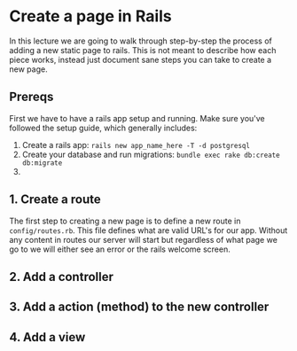 # Create a page in Rails

In this lecture we are going to walk through step-by-step the process of adding a new static page to rails. This is not meant to describe how each piece works, instead just document sane steps you can take to create a new page.

## Prereqs

First we have to have a rails app setup and running. Make sure you've followed the setup guide, which generally includes:

1. Create a rails app: `rails new app_name_here -T -d postgresql`
1. Create your database and run migrations: `bundle exec rake db:create db:migrate`
1.

## 1. Create a route

The first step to creating a new page is to define a new route in `config/routes.rb`. This file defines what are valid URL's for our app. Without any content in routes our server will start but regardless of what page we go to we will either see an error or the rails welcome screen.

## 2. Add a controller

## 3. Add a action (method) to the new controller

## 4. Add a view
